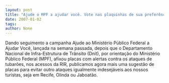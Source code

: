 ```yaml
---
layout: post
title: "Ajude o MPF a ajudar você. Vote nas plaquinhas de sua preferência !"
date: 2007-01-02
tags: 
author: None
---
```

Dando seguimento a campanha Ajude ao Ministério Público Federal a Ajudar Você, lançada na semana passada, depois que o Departamento Nacional de Infra-Estrutura de Trânsito (Dnit), por orientação do Ministério Público Federal (MPF), afixou placas com alertas contra os ataques de tubarões, nos acessos da RIR, publicamos agora mais uma sugestão de placas para evitar outro ataques igualmente indesejáveis aos nossos turistas, seja em Recife, Olinda ou Jaboatão. 